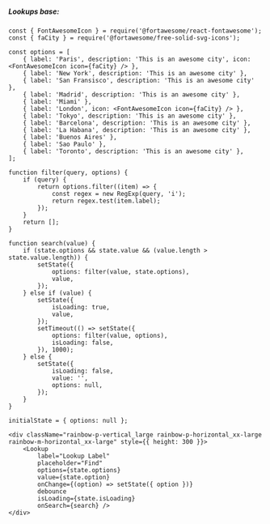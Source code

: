 ##### Lookups base:

    const { FontAwesomeIcon } = require('@fortawesome/react-fontawesome');
    const { faCity } = require('@fortawesome/free-solid-svg-icons');

    const options = [
        { label: 'Paris', description: 'This is an awesome city', icon: <FontAwesomeIcon icon={faCity} /> },
        { label: 'New York', description: 'This is an awesome city' },
        { label: 'San Fransisco', description: 'This is an awesome city' },
        { label: 'Madrid', description: 'This is an awesome city' },
        { label: 'Miami' },
        { label: 'London', icon: <FontAwesomeIcon icon={faCity} /> },
        { label: 'Tokyo', description: 'This is an awesome city' },
        { label: 'Barcelona', description: 'This is an awesome city' },
        { label: 'La Habana', description: 'This is an awesome city' },
        { label: 'Buenos Aires' },
        { label: 'Sao Paulo' },
        { label: 'Toronto', description: 'This is an awesome city' },
    ];

    function filter(query, options) {
        if (query) {
            return options.filter((item) => {
                const regex = new RegExp(query, 'i');
                return regex.test(item.label);
            });
        }
        return [];
    }

    function search(value) {
        if (state.options && state.value && (value.length > state.value.length)) {
            setState({
                options: filter(value, state.options),
                value,
            });
        } else if (value) {
            setState({
                isLoading: true,
                value,
            });
            setTimeout(() => setState({
                options: filter(value, options),
                isLoading: false,
            }), 1000);
        } else {
            setState({
                isLoading: false,
                value: '',
                options: null,
            });
        }
    }

    initialState = { options: null };

    <div className="rainbow-p-vertical_large rainbow-p-horizontal_xx-large rainbow-m-horizontal_xx-large" style={{ height: 300 }}>
        <Lookup
            label="Lookup Label"
            placeholder="Find"
            options={state.options}
            value={state.option}
            onChange={(option) => setState({ option })}
            debounce
            isLoading={state.isLoading}
            onSearch={search} />
    </div>
